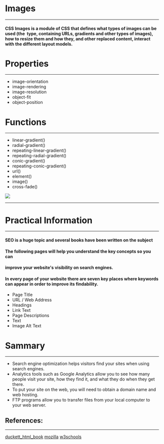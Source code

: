 
# Images
---

#### CSS Images is a module of CSS that defines what types of images can be used (the <image> type, containing URLs, gradients and other types of images), how to resize them and how they, and other replaced content, interact with the different layout models.

# Properties
---

- image-orientation
- image-rendering
- image-resolution
- object-fit
- object-position

# Functions
---

- linear-gradient()
- radial-gradient()
- repeating-linear-gradient()
- repeating-radial-gradient()
- conic-gradient()
- repeating-conic-gradient()
- url()
- element()
- image()
- cross-fade()

![](https://css-tricks.com/wp-content/uploads/2020/04/LV2OI0TM-1024x333.png)

---

# Practical Information 
---


#### SEO is a huge topic and several books have been written on the subject
#### The following pages will help you understand the key concepts so you can 
#### improve your website's visibility on search engines.

####  In every page of your website there are seven key places where keywords  can appear in order to improve its findability.

- Page Title
- URL / Web Address
- Headings
- Link Text
- Page Descriptions
- Text
- Image Alt Text

# Sammary
---
- Search engine optimization helps visitors find your 
sites when using search engines.
- Analytics tools such as Google Analytics allow you to 
see how many people visit your site, how they find it, 
and what they do when they get there.
- To put your site on the web, you will need to obtain a 
domain name and web hosting.
- FTP programs allow you to transfer files from your 
local computer to your web server.


## References:
---
[duckett_html_book]()
[mozilla](https://developer.mozilla.org/)
[w3schools](https://www.w3schools.com/)
